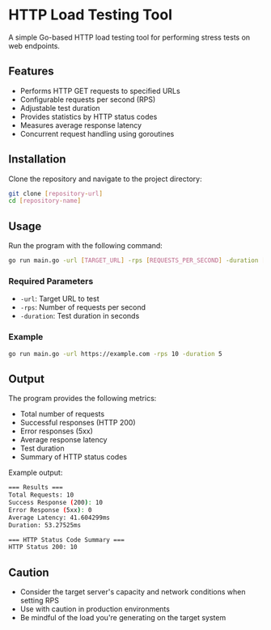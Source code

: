 # HTTP Load Testing Tool

A simple Go-based HTTP load testing tool for performing stress tests on web endpoints.

## Features

- Performs HTTP GET requests to specified URLs
- Configurable requests per second (RPS)
- Adjustable test duration
- Provides statistics by HTTP status codes
- Measures average response latency
- Concurrent request handling using goroutines

## Installation

Clone the repository and navigate to the project directory:

```sh
git clone [repository-url]
cd [repository-name]
```

## Usage

Run the program with the following command:

```sh
go run main.go -url [TARGET_URL] -rps [REQUESTS_PER_SECOND] -duration [DURATION_IN_SECONDS]
```

### Required Parameters

- `-url`: Target URL to test
- `-rps`: Number of requests per second
- `-duration`: Test duration in seconds

### Example

```sh
go run main.go -url https://example.com -rps 10 -duration 5
```

## Output

The program provides the following metrics:

- Total number of requests
- Successful responses (HTTP 200)
- Error responses (5xx)
- Average response latency
- Test duration
- Summary of HTTP status codes

Example output:

```sh
=== Results ===
Total Requests: 10
Success Response (200): 10
Error Response (5xx): 0
Average Latency: 41.604299ms
Duration: 53.27525ms

=== HTTP Status Code Summary ===
HTTP Status 200: 10
```

## Caution

- Consider the target server's capacity and network conditions when setting RPS
- Use with caution in production environments
- Be mindful of the load you're generating on the target system
